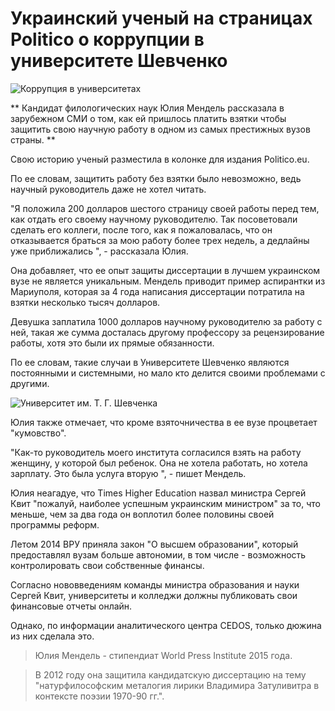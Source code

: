Украинский ученый на страницах Politico о коррупции в университете Шевченко
====

![Коррупция в университетах](http://corruptua.org/wp-content/uploads/2016/02/writing-933262_1920.jpg)

** Кандидат филологических наук Юлия Мендель рассказала в зарубежном СМИ о том, как ей пришлось платить взятки чтобы защитить свою научную работу в одном из самых престижных вузов страны. **

Свою историю ученый разместила в колонке для издания Politico.eu.

По ее словам, защитить работу без взятки было невозможно, ведь научный руководитель даже не хотел читать.

"Я положила 200 долларов шестого страницу своей работы перед тем, как отдать его своему научному руководителю. Так посоветовали сделать его коллеги, после того, как я пожаловалась, что он отказывается браться за мою работу более трех недель, а дедлайны уже приближались ", - рассказала Юлия.

Она добавляет, что ее опыт защиты диссертации в лучшем украинском вузе не является уникальным. Мендель приводит пример аспирантки из Мариуполя, которая за 4 года написания диссертации потратила на взятки несколько тысяч долларов.

Девушка заплатила 1000 долларов научному руководителю за работу с ней, такая же сумма досталась другому профессору за рецензирование работы, хотя это были их прямые обязанности.

По ее словам, такие случаи в Университете Шевченко являются постоянными и системными, но мало кто делится своими проблемами с другими.

![Университет им. Т. Г. Шевченка](http://corruptua.org/wp-content/uploads/2016/02/40216_01.jpg)

Юлия также отмечает, что кроме взяточничества в ее вузе процветает "кумовство".

"Как-то руководитель моего института согласился взять на работу женщину, у которой был ребенок. Она не хотела работать, но хотела зарплату. Это была услуга вторую ", - пишет Мендель.

Юлия неагадуе, что Times Higher Education назвал министра Сергей Квит "пожалуй, наиболее успешным украинским министром" за то, что меньше, чем за два года он воплотил более половины своей программы реформ.

Летом 2014 ВРУ приняла закон "О высшем образовании", который предоставлял вузам больше автономии, в том числе - возможность контролировать свои собственные финансы.

Согласно нововведениям команды министра образования и науки Сергей Квит, университеты и колледжи должны публиковать свои финансовые отчеты онлайн.

Однако, по информации аналитического центра CEDOS, только дюжина из них сделала это.

> Юлия Мендель - стипендиат World Press Institute 2015 года.

> В 2012 году она защитила кандидатскую диссертацию на тему "натурфилософским металогия лирики Владимира Затуливитра в контексте поэзии 1970-90 гг.".